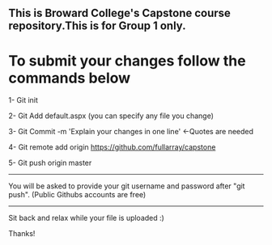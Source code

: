This is Broward College's Capstone course repository.This is for Group 1 only.
------------------------------------------------------------------------------

To submit your changes follow the commands below
=================================================

1- Git init 

2- Git Add default.aspx (you can specify any file you change)

3- Git Commit -m 'Explain your changes in one line' <-Quotes are needed

4- Git remote add origin https://github.com/fullarray/capstone

5- Git push origin master


--------------------------------------------

You will be asked to provide your 
git username and password after "git push". 
(Public Githubs accounts are free)

--------------------------------------------


Sit back and relax while your file is uploaded :)


Thanks!
